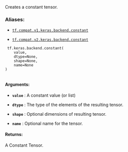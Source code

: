 Creates a constant tensor.



### Aliases:

- [ `tf.compat.v1.keras.backend.constant` ](/api_docs/python/tf/keras/backend/constant)

- [ `tf.compat.v2.keras.backend.constant` ](/api_docs/python/tf/keras/backend/constant)



```
 tf.keras.backend.constant(
    value,
    dtype=None,
    shape=None,
    name=None
)
 
```



#### Arguments:

- **`value`** : A constant value (or list)

- **`dtype`** : The type of the elements of the resulting tensor.

- **`shape`** : Optional dimensions of resulting tensor.

- **`name`** : Optional name for the tensor.



#### Returns:
A Constant Tensor.

